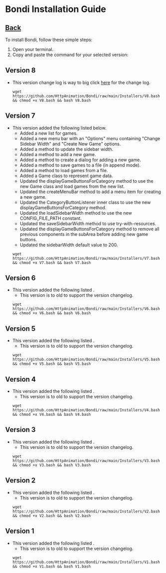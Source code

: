 # Bondi Installation Guide

## [Back](README.md)

To install Bondi, follow these simple steps:

1. Open your terminal.
2. Copy and paste the command for your selected version:
## Version 8
- This version change log is way to big click [here](https://github.com/HttpAnimation/Bondi/releases/tag/V8) for the change log.
    ```
    wget https://github.com/HttpAnimation/Bondi/raw/main/Installers/V8.bash && chmod +x V8.bash && bash V8.bash
    ```
## Version 7
- This version added the following listed below.
    - Added a new list for games.
    - Added a new menu bar with an "Options" menu containing "Change Sidebar Width" and "Create New Game" options.
    - Added a method to update the sidebar width.
    - Added a method to add a new game.
    - Added a method to create a dialog for adding a new game.
    - Added a method to save games to a file (in append mode).
    - Added a method to load games from a file.
    - Added a Game class to represent game data.
    - Updated the displayGameButtonsForCategory method to use the new Game class and load games from the new list.
    - Updated the createMenuBar method to add a menu item for creating a new game.
    - Updated the CategoryButtonListener inner class to use the new displayGameButtonsForCategory method.
    - Updated the loadSidebarWidth method to use the new CONFIG_FILE_PATH constant.
    - Updated the saveSidebarWidth method to use try-with-resources.
    - Updated the displayGameButtonsForCategory method to remove all previous components in the subArea before adding new game buttons.
    - Updated the sidebarWidth default value to 200.
    ```
    wget https://github.com/HttpAnimation/Bondi/raw/main/Installers/V7.bash && chmod +x V7.bash && bash V7.bash
    ```

## Version 6
- This version added the following listed .
    - This version is to old to support the version changelog.
    ```
    wget https://github.com/HttpAnimation/Bondi/raw/main/Installers/V6.bash && chmod +x V6.bash && bash V6.bash
    ```

## Version 5
- This version added the following listed .
    - This version is to old to support the version changelog.
    ```
    wget https://github.com/HttpAnimation/Bondi/raw/main/Installers/V5.bash && chmod +x V5.bash && bash V5.bash
    ```

## Version 4
- This version added the following listed .
    - This version is to old to support the version changelog.
    ```
    wget https://github.com/HttpAnimation/Bondi/raw/main/Installers/V4.bash && chmod +x V4.bash && bash V4.bash
    ```

## Version 3
- This version added the following listed .
    - This version is to old to support the version changelog.
    ```
    wget https://github.com/HttpAnimation/Bondi/raw/main/Installers/V3.bash && chmod +x V3.bash && bash V3.bash
    ```

## Version 2
- This version added the following listed .
    - This version is to old to support the version changelog.
    ```
    wget https://github.com/HttpAnimation/Bondi/raw/main/Installers/V2.bash && chmod +x V2.bash && bash V2.bash
    ```

## Version 1
- This version added the following listed .
    - This version is to old to support the version changelog.
    ```
    wget https://github.com/HttpAnimation/Bondi/raw/main/Installers/V1.bash && chmod +x V1.bash && bash V1.bash
    ```
